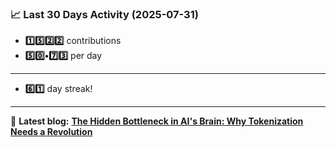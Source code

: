 <!--START_STATS-->
### 📈 Last 30 Days Activity (2025-07-31)  
- **1️⃣5️⃣2️⃣2️⃣** contributions  
- **5️⃣0️⃣•7️⃣3️⃣** per day
---
- **6️⃣1️⃣** day streak!
---
📝 **Latest blog:** [**The Hidden Bottleneck in AI's Brain: Why Tokenization Needs a Revolution**](https://andriak.com/blog/tokenization-revolution)
<!--END_STATS-->
